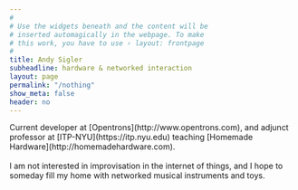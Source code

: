 ```yaml
---
#
# Use the widgets beneath and the content will be
# inserted automagically in the webpage. To make
# this work, you have to use › layout: frontpage
#
title: Andy Sigler
subheadline: hardware & networked interaction
layout: page
permalink: "/nothing"
show_meta: false
header: no
---
```

<span style="display:block;width:100%;max-width:500px;" markdown="1">
<span class="avoidMe" style="">
Current developer at [Opentrons](http://www.opentrons.com), and adjunct professor at [ITP-NYU](https://itp.nyu.edu) teaching [Homemade Hardware](http://homemadehardware.com).
</span>
<br /><br />
<span class="avoidMe" style="">
I am not interested in improvisation in the internet of things, and I hope to someday fill my home with networked musical instruments and toys.
</span>
</span>

<canvas id="seeds" style="margin:0;z-index:-100;position:absolute;top:0px;left:0px;padding:0;display:inline-block;margin-bottom:-6px">
</canvas>
<div id="spacer_thing" style="width:100px;height:900px;background-color:rgba(0,0,0,0);"></div>
<script type="text/javascript" src="{{ site.url }}/assets/js/doodling.js"></script>
